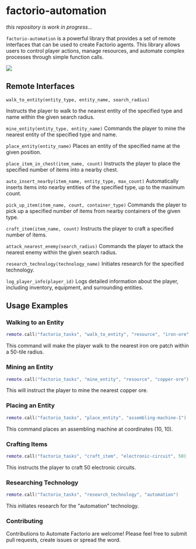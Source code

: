 # factorio-automation
<i>this repository is work in progress...</i>

```factorio-automation``` is a powerful library that provides a set of remote interfaces that can be used to create Factorio agents. This library allows users to control player actions, manage resources, and automate complex processes through simple function calls.

<div>
    <img src="image.jpeg"/>
</div>

## Remote Interfaces

```walk_to_entity(entity_type, entity_name, search_radius)```

Instructs the player to walk to the nearest entity of the specified type and name within the given search radius.

```mine_entity(entity_type, entity_name)```
Commands the player to mine the nearest entity of the specified type and name.

```place_entity(entity_name)```
Places an entity of the specified name at the given position.

```place_item_in_chest(item_name, count)```
Instructs the player to place the specified number of items into a nearby chest.

```auto_insert_nearby(item_name, entity_type, max_count)```
Automatically inserts items into nearby entities of the specified type, up to the maximum count.

```pick_up_item(item_name, count, container_type)```
Commands the player to pick up a specified number of items from nearby containers of the given type.

```craft_item(item_name, count)```
Instructs the player to craft a specified number of items.

```attack_nearest_enemy(search_radius)```
Commands the player to attack the nearest enemy within the given search radius.

```research_technology(technology_name)```
Initiates research for the specified technology.

```log_player_info(player_id)```
Logs detailed information about the player, including inventory, equipment, and surrounding entities.

## Usage Examples

### Walking to an Entity
```lua
remote.call("factorio_tasks", "walk_to_entity", "resource", "iron-ore", 50)
```
This command will make the player walk to the nearest iron ore patch within a 50-tile radius.

### Mining an Entity
```lua
remote.call("factorio_tasks", "mine_entity", "resource", "copper-ore")
```
This will instruct the player to mine the nearest copper ore.
### Placing an Entity
```lua
remote.call("factorio_tasks", "place_entity", "assembling-machine-1")
```
This command places an assembling machine at coordinates (10, 10).

### Crafting Items
```lua
remote.call("factorio_tasks", "craft_item", "electronic-circuit", 50)
```
This instructs the player to craft 50 electronic circuits.

### Researching Technology
```lua
remote.call("factorio_tasks", "research_technology", "automation")
```
This initiates research for the "automation" technology.

### Contributing
Contributions to Automate Factorio are welcome! Please feel free to submit pull requests, create issues or spread the word.